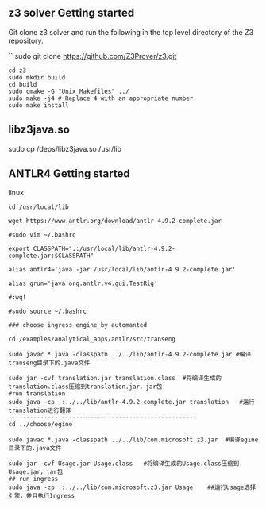 ## z3 solver Getting started

Git clone z3 solver and run the following in the top level directory of the Z3 repository.

``
sudo git clone https://github.com/Z3Prover/z3.git

```
cd z3
sudo mkdir build
cd build
sudo cmake -G "Unix Makefiles" ../
sudo make -j4 # Replace 4 with an appropriate number
sudo make install

```
## libz3java.so
sudo cp /deps/libz3java.so /usr/lib

## ANTLR4 Getting started

linux
```
cd /usr/local/lib

wget https://www.antlr.org/download/antlr-4.9.2-complete.jar

#sudo vim ~/.bashrc

export CLASSPATH=".:/usr/local/lib/antlr-4.9.2-complete.jar:$CLASSPATH"

alias antlr4='java -jar /usr/local/lib/antlr-4.9.2-complete.jar'

alias grun='java org.antlr.v4.gui.TestRig'

#:wq!

#sudo source ~/.bashrc

### choose ingress engine by automanted

cd /examples/analytical_apps/antlr/src/transeng

sudo javac *.java -classpath ../../lib/antlr-4.9.2-complete.jar #编译transeng目录下的.java文件

sudo jar -cvf translation.jar translation.class  #将编译生成的translation.class压缩到translation.jar，jar包
#run translation
sudo java -cp .:../../lib/antlr-4.9.2-complete.jar translation   #运行translation进行翻译
-----------------------------------------------------
cd ../choose/egine

sudo javac *.java -classpath ../../lib/com.microsoft.z3.jar  #编译egine目录下的.java文件

sudo jar -cvf Usage.jar Usage.class   #将编译生成的Usage.class压缩到Usage.jar，jar包
## run ingress
sudo java -cp .:../../lib/com.microsoft.z3.jar Usage    ##运行Usage选择引擎，并且执行Ingress

